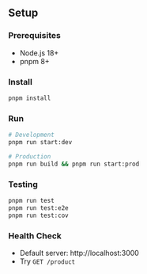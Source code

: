 ## Setup

### Prerequisites

- Node.js 18+
- pnpm 8+

### Install

```bash
pnpm install
```

### Run

```bash
# Development
pnpm run start:dev

# Production
pnpm run build && pnpm run start:prod
```

### Testing

```bash
pnpm run test
pnpm run test:e2e
pnpm run test:cov
```

### Health Check

- Default server: http://localhost:3000
- Try `GET /product`

